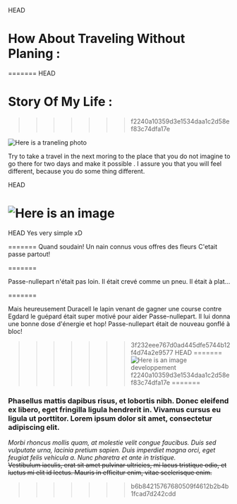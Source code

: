 HEAD
# How About Traveling Without Planing :
=======
HEAD
# Story Of My Life :
>>>>>>> f2240a10359d3e1534daa1c2d58ef83c74dfa17e

![Here is a traneling photo](https://st-process-production.s3.amazonaws.com/e046bb6c-3dd0-4d92-be54-134802864556/fcf7bcb5-17a4-435f-88dd-3c2ae96a7585.jpg)

Try to take a travel in the next moring to the place that you do not imagine to go there for two days and make it possible .
I assure you that you will feel different, because you do some thing different.

HEAD

![Here is an image](https://www.google.com/url?sa=i&source=images&cd=&ved=2ahUKEwiJsPyUj4fkAhUNzaQKHbGgBw4QjRx6BAgBEAQ&url=https%3A%2F%2Fwww.pinterest.com%2Fpin%2F446982331738600675%2F&psig=AOvVaw3jSPZ974AySj0_OQqYEyhl&ust=1566035537211188)
=======
HEAD
Yes very simple xD

=======
Quand soudain!
Un nain connus vous offres des fleurs
C'etait passe partout!
    
=======

Passe-nullepart n'était pas loin. Il était crevé comme un pneu. Il était à plat...

=======

Mais heureusement Duracell le lapin venant de gagner une course contre Egdard le guépard était super motivé pour aider Passe-nullepart. 
Il lui donna une bonne dose d'énergie et hop! Passe-nullepart était de nouveau gonflé à bloc! 
>>>>>>> 3f232eee767d0ad445dfe5744b12f4d74a2e9577
HEAD
=======
![Here is an image](https://www.google.com/url?sa=i&source=images&cd=&ved=2ahUKEwiJsPyUj4fkAhUNzaQKHbGgBw4QjRx6BAgBEAQ&url=https%3A%2F%2Fwww.pinterest.com%2Fpin%2F446982331738600675%2F&psig=AOvVaw3jSPZ974AySj0_OQqYEyhl&ust=1566035537211188)
developpement
>>>>>>> f2240a10359d3e1534daa1c2d58ef83c74dfa17e
=======

### Phasellus mattis dapibus risus, et lobortis nibh. Donec eleifend ex libero, eget fringilla ligula hendrerit in. Vivamus cursus eu ligula ut porttitor. Lorem ipsum dolor sit amet, consectetur adipiscing elit.  
*Morbi rhoncus mollis quam, at molestie velit congue faucibus. Duis sed vulputate urna, lacinia pretium sapien. Duis imperdiet magna orci, eget feugiat felis vehicula a. Nunc pharetra et ante in tristique.*  
~~Vestibulum iaculis, erat sit amet pulvinar ultricies, mi lacus tristique odio, et luctus mi elit id lectus. Mauris in efficitur enim, vitae scelerisque enim.~~  
>>>>>>> b6b84215767680509f4612b2b4b1fcad7d242cdd
